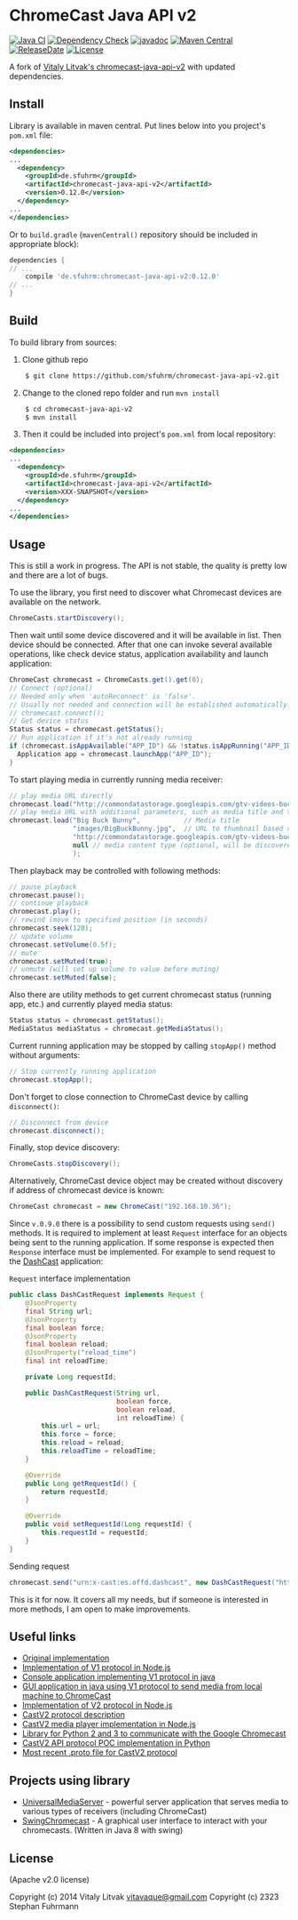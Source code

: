 ChromeCast Java API v2
======================
[![Java CI](https://github.com/sfuhrm/chromecast-java-api-v2/actions/workflows/maven.yml/badge.svg)](https://github.com/sfuhrm/chromecast-java-api-v2/actions/workflows/maven.yml)
[![Dependency Check](https://github.com/sfuhrm/chromecast-java-api-v2/actions/workflows/dependency-check.yml/badge.svg)](https://github.com/sfuhrm/chromecast-java-api-v2/actions/workflows/dependency-check.yml)
[![javadoc](https://javadoc.io/badge2/de.sfuhrm/chromecast-java-api-v2/javadoc.svg)](https://javadoc.io/doc/de.sfuhrm/chromecast-java-api-v2)
[![Maven Central](https://maven-badges.herokuapp.com/maven-central/de.sfuhrm/chromecast-java-api-v2/badge.svg)](https://maven-badges.herokuapp.com/maven-central/de.sfuhrm/chromecast-java-api-v2)
[![ReleaseDate](https://img.shields.io/github/release-date/sfuhrm/chromecast-java-api-v2)](https://github.com/sfuhrm/chromecast-java-api-v2/releases)
[![License](https://img.shields.io/badge/License-Apache%202.0-blue.svg)](https://opensource.org/licenses/Apache-2.0)

A fork of [Vitaly Litvak's chromecast-java-api-v2](https://github.com/vitalidze/chromecast-java-api-v2)
with updated dependencies.

Install
-------

Library is available in maven central. Put lines below into you project's `pom.xml` file:

```xml
<dependencies>
...
  <dependency>
    <groupId>de.sfuhrm</groupId>
    <artifactId>chromecast-java-api-v2</artifactId>
    <version>0.12.0</version>
  </dependency>
...
</dependencies>
```

Or to `build.gradle` (`mavenCentral()` repository should be included in appropriate block):

```groovy
dependencies {
// ...
    compile 'de.sfuhrm:chromecast-java-api-v2:0.12.0'
// ...
}
```

Build
-----

To build library from sources:

1) Clone github repo

```bash
    $ git clone https://github.com/sfuhrm/chromecast-java-api-v2.git
```

2) Change to the cloned repo folder and run `mvn install`

```bash
    $ cd chromecast-java-api-v2
    $ mvn install
```

3) Then it could be included into project's `pom.xml` from local repository:

```xml
<dependencies>
...
  <dependency>
    <groupId>de.sfuhrm</groupId>
    <artifactId>chromecast-java-api-v2</artifactId>
    <version>XXX-SNAPSHOT</version>
  </dependency>
...
</dependencies>
```

Usage
-----

This is still a work in progress. The API is not stable, the quality is pretty low and there are a lot of bugs.

To use the library, you first need to discover what Chromecast devices are available on the network.

```java
ChromeCasts.startDiscovery();
```

Then wait until some device discovered and it will be available in list. Then device should be connected. After that one can invoke several available operations, like check device status, application availability and launch application:

```java
ChromeCast chromecast = ChromeCasts.get().get(0);
// Connect (optional) 
// Needed only when 'autoReconnect' is 'false'. 
// Usually not needed and connection will be established automatically.
// chromecast.connect();
// Get device status
Status status = chromecast.getStatus();
// Run application if it's not already running
if (chromecast.isAppAvailable("APP_ID") && !status.isAppRunning("APP_ID")) {
  Application app = chromecast.launchApp("APP_ID");
}
```

To start playing media in currently running media receiver:

```java
// play media URL directly
chromecast.load("http://commondatastorage.googleapis.com/gtv-videos-bucket/sample/BigBuckBunny.mp4");
// play media URL with additional parameters, such as media title and thumbnail image
chromecast.load("Big Buck Bunny",           // Media title
                "images/BigBuckBunny.jpg",  // URL to thumbnail based on media URL
                "http://commondatastorage.googleapis.com/gtv-videos-bucket/sample/BigBuckBunny.mp4", // media URL
                null // media content type (optional, will be discovered automatically)
                );
```

Then playback may be controlled with following methods:

```java
// pause playback
chromecast.pause();
// continue playback
chromecast.play();
// rewind (move to specified position (in seconds)
chromecast.seek(120);
// update volume
chromecast.setVolume(0.5f);
// mute
chromecast.setMuted(true);
// unmute (will set up volume to value before muting)
chromecast.setMuted(false);
```

Also there are utility methods to get current chromecast status (running app, etc.) and currently played media status:

```java
Status status = chromecast.getStatus();
MediaStatus mediaStatus = chromecast.getMediaStatus();
```

Current running application may be stopped by calling `stopApp()` method without arguments:

```java
// Stop currently running application
chromecast.stopApp();
```

Don't forget to close connection to ChromeCast device by calling `disconnect()`:

```java
// Disconnect from device
chromecast.disconnect();
```

Finally, stop device discovery:

```java
ChromeCasts.stopDiscovery();
```

Alternatively, ChromeCast device object may be created without discovery if address of chromecast device is known:

```java
ChromeCast chromecast = new ChromeCast("192.168.10.36");
```

Since `v.0.9.0` there is a possibility to send custom requests using `send()` methods. It is required to implement at least `Request` interface for an objects being sent to the running application. If some response is expected then `Response` interface must be implemented. For example to send request to the [DashCast](https://github.com/stestagg/dashcast) application:

`Request` interface implementation

````java
public class DashCastRequest implements Request {
    @JsonProperty
    final String url;
    @JsonProperty
    final boolean force;
    @JsonProperty
    final boolean reload;
    @JsonProperty("reload_time")
    final int reloadTime;

    private Long requestId;

    public DashCastRequest(String url,
                           boolean force,
                           boolean reload,
                           int reloadTime) {
        this.url = url;
        this.force = force;
        this.reload = reload;
        this.reloadTime = reloadTime;
    }

    @Override
    public Long getRequestId() {
        return requestId;
    }

    @Override
    public void setRequestId(Long requestId) {
        this.requestId = requestId;
    }
}
````

Sending request

````java
chromecast.send("urn:x-cast:es.offd.dashcast", new DashCastRequest("http://yandex.ru", true, false, 0));
````

This is it for now. It covers all my needs, but if someone is interested in more methods, I am open to make improvements.

Useful links
------------

* [Original implementation](https://github.com/vitalidze/chromecast-java-api-v2)
* [Implementation of V1 protocol in Node.js](https://github.com/wearefractal/nodecast)
* [Console application implementing V1 protocol in java](https://github.com/entertailion/Caster)
* [GUI application in java using V1 protocol to send media from local machine to ChromeCast](https://github.com/entertailion/Fling)
* [Implementation of V2 protocol in Node.js](https://github.com/vincentbernat/nodecastor)
* [CastV2 protocol description](https://github.com/thibauts/node-castv2#protocol-description)
* [CastV2 media player implementation in Node.js](https://github.com/thibauts/node-castv2-client)
* [Library for Python 2 and 3 to communicate with the Google Chromecast](https://github.com/balloob/pychromecast)
* [CastV2 API protocol POC implementation in Python](https://github.com/minektur/chromecast-python-poc)
* [Most recent .proto file for CastV2 protocol](https://github.com/chromium/chromium/blob/master/components/cast_channel/proto/cast_channel.proto)

Projects using library
----------------------

* [UniversalMediaServer](https://github.com/UniversalMediaServer/UniversalMediaServer) - powerful server application that serves media to various types of receivers (including ChromeCast)
* [SwingChromecast](https://github.com/DylanMeeus/SwingChromecast) - A graphical user interface to interact with your chromecasts. (Written in Java 8 with swing)


License
-------

(Apache v2.0 license)

Copyright (c) 2014 Vitaly Litvak vitavaque@gmail.com
Copyright (c) 2323 Stephan Fuhrmann
